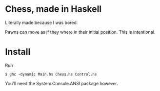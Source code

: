 # Chess, made in Haskell
Literally made because I was bored.

Pawns can move as if they where in their initial position. This is intentional.

# Install
Run
```console
$ ghc -dynamic Main.hs Chess.hs Control.hs
```

You'll need the System.Console.ANSI package however.
